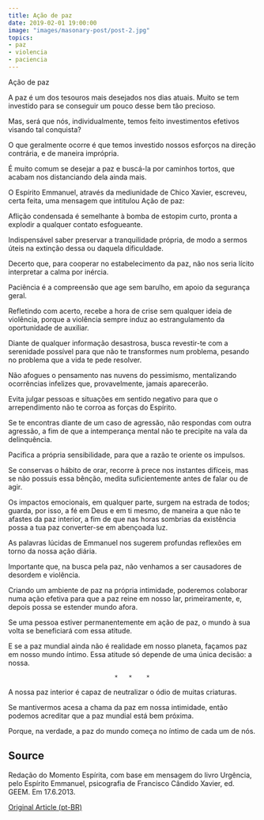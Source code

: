 ```yaml
---
title: Ação de paz
date: 2019-02-01 19:00:00
image: "images/masonary-post/post-2.jpg"
topics: 
- paz
- violencia
- paciencia
---
```



Ação de paz

A paz é um dos tesouros mais desejados nos dias atuais. Muito se tem investido
para se conseguir um pouco desse bem tão precioso.

Mas, será que nós, individualmente, temos feito investimentos efetivos visando
tal conquista?

O que geralmente ocorre é que temos investido nossos esforços na direção
contrária, e de maneira imprópria.

É muito comum se desejar a paz e buscá-la por caminhos tortos, que acabam nos
distanciando dela ainda mais.

O Espírito Emmanuel, através da mediunidade de Chico Xavier, escreveu, certa
feita, uma mensagem que intitulou Ação de paz:

Aflição condensada é semelhante à bomba de estopim curto, pronta a explodir a
qualquer contato esfogueante.

Indispensável saber preservar a tranquilidade própria, de modo a sermos úteis
na extinção dessa ou daquela dificuldade.

Decerto que, para cooperar no estabelecimento da paz, não nos seria lícito
interpretar a calma por inércia.

Paciência é a compreensão que age sem barulho, em apoio da segurança geral.

Refletindo com acerto, recebe a hora de crise sem qualquer ideia de violência,
porque a violência sempre induz ao estrangulamento da oportunidade de auxiliar.

Diante de qualquer informação desastrosa, busca revestir-te com a serenidade
possível para que não te transformes num problema, pesando no problema que a
vida te pede resolver.

Não afogues o pensamento nas nuvens do pessimismo, mentalizando ocorrências
infelizes que, provavelmente, jamais aparecerão.

Evita julgar pessoas e situações em sentido negativo para que o arrependimento
não te corroa as forças do Espírito.

Se te encontras diante de um caso de agressão, não respondas com outra
agressão, a fim de que a intemperança mental não te precipite na vala da
delinquência.

Pacifica a própria sensibilidade, para que a razão te oriente os impulsos.

Se conservas o hábito de orar, recorre à prece nos instantes difíceis, mas se
não possuis essa bênção, medita suficientemente antes de falar ou de agir.

Os impactos emocionais, em qualquer parte, surgem na estrada de todos; guarda,
por isso, a fé em Deus e em ti mesmo, de maneira a que não te afastes da paz
interior, a fim de que nas horas sombrias da existência possa a tua paz
converter-se em abençoada luz.

As palavras lúcidas de Emmanuel nos sugerem profundas reflexões em torno da
nossa ação diária.

Importante que, na busca pela paz, não venhamos a ser causadores de desordem e
violência.

Criando um ambiente de paz na própria intimidade, poderemos colaborar numa ação
efetiva para que a paz reine em nosso lar, primeiramente, e, depois possa se
estender mundo afora.

Se uma pessoa estiver permanentemente em ação de paz, o mundo à sua volta se
beneficiará com essa atitude.

E se a paz mundial ainda não é realidade em nosso planeta, façamos paz em nosso
mundo íntimo. Essa atitude só depende de uma única decisão: a nossa.

                                  *   *    *

A nossa paz interior é capaz de neutralizar o ódio de muitas criaturas.

Se mantivermos acesa a chama da paz em nossa intimidade, então podemos
acreditar que a paz mundial está bem próxima.

Porque, na verdade, a paz do mundo começa no íntimo de cada um de nós.

## Source
Redação do Momento Espírita, com base em
mensagem do livro Urgência, pelo Espírito Emmanuel, psicografia de
Francisco Cândido Xavier, ed. GEEM.
Em 17.6.2013.

[Original Article (pt-BR)](http://www.momento.com.br/pt/ler_texto.php?id=4602)


